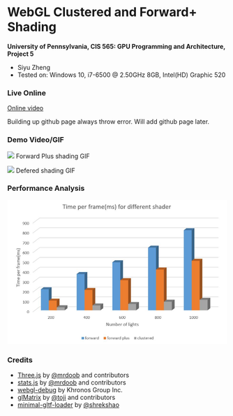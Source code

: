 WebGL Clustered and Forward+ Shading
======================

**University of Pennsylvania, CIS 565: GPU Programming and Architecture, Project 5**

* Siyu Zheng
* Tested on: Windows 10, i7-6500 @ 2.50GHz 8GB, Intel(HD) Graphic 520

### Live Online

[Online video](https://youtu.be/1D61SnjGIGU)

Building up github page always throw error. Will add github page later. 

### Demo Video/GIF
![](images/forwardPlus.gif)
Forward Plus shading GIF

![](images/defered.gif)
Defered shading GIF

### Performance Analysis
![](images/graph.jpg)

### Credits

* [Three.js](https://github.com/mrdoob/three.js) by [@mrdoob](https://github.com/mrdoob) and contributors
* [stats.js](https://github.com/mrdoob/stats.js) by [@mrdoob](https://github.com/mrdoob) and contributors
* [webgl-debug](https://github.com/KhronosGroup/WebGLDeveloperTools) by Khronos Group Inc.
* [glMatrix](https://github.com/toji/gl-matrix) by [@toji](https://github.com/toji) and contributors
* [minimal-gltf-loader](https://github.com/shrekshao/minimal-gltf-loader) by [@shrekshao](https://github.com/shrekshao)
